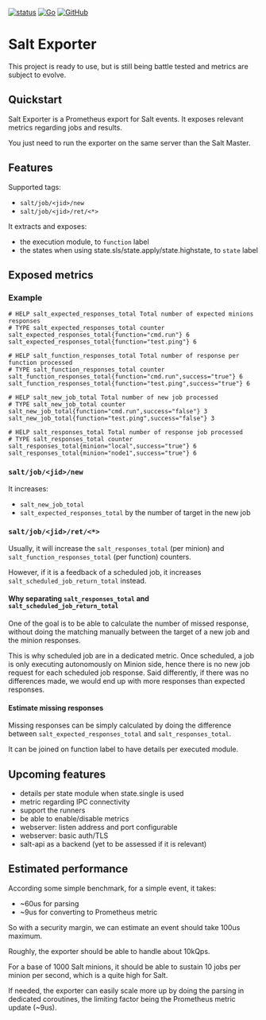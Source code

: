 [![status](https://img.shields.io/badge/status-in%20development-orange)](https://github.com/kpetremann/salt-exporter)
[![Go](https://img.shields.io/github/go-mod/go-version/kpetremann/salt-exporter)](https://github.com/kpetremann/salt-exporter)
[![GitHub](https://img.shields.io/github/license/kpetremann/salt-exporter)](https://github.com/kpetremann/salt-exporter/blob/main/LICENSE)

# Salt Exporter

This project is ready to use, but is still being battle tested and metrics are subject to evolve.

## Quickstart

Salt Exporter is a Prometheus export for Salt events. It exposes relevant metrics regarding jobs and results.

You just need to run the exporter on the same server than the Salt Master.

## Features

Supported tags:
* `salt/job/<jid>/new`
* `salt/job/<jid>/ret/<*>`

It extracts and exposes:
* the execution module, to `function` label
* the states when using state.sls/state.apply/state.highstate, to `state` label

## Exposed metrics

### Example

```
# HELP salt_expected_responses_total Total number of expected minions responses
# TYPE salt_expected_responses_total counter
salt_expected_responses_total{function="cmd.run"} 6
salt_expected_responses_total{function="test.ping"} 6

# HELP salt_function_responses_total Total number of response per function processed
# TYPE salt_function_responses_total counter
salt_function_responses_total{function="cmd.run",success="true"} 6
salt_function_responses_total{function="test.ping",success="true"} 6

# HELP salt_new_job_total Total number of new job processed
# TYPE salt_new_job_total counter
salt_new_job_total{function="cmd.run",success="false"} 3
salt_new_job_total{function="test.ping",success="false"} 3

# HELP salt_responses_total Total number of response job processed
# TYPE salt_responses_total counter
salt_responses_total{minion="local",success="true"} 6
salt_responses_total{minion="node1",success="true"} 6
```

### `salt/job/<jid>/new`

It increases:
* `salt_new_job_total`
* `salt_expected_responses_total` by the number of target in the new job

### `salt/job/<jid>/ret/<*>`

Usually, it will increase the `salt_responses_total` (per minion) and `salt_function_responses_total` (per function) counters.

However, if it is a feedback of a scheduled job, it increases `salt_scheduled_job_return_total` instead.

#### Why separating `salt_responses_total` and `salt_scheduled_job_return_total`

One of the goal is to be able to calculate the number of missed response, without doing the matching manually between the target of a new job and the minion responses.

This is why scheduled job are in a dedicated metric. Once scheduled, a job is only executing autonomously on Minion side, hence there is no new job request for each scheduled job response. Said differently, if there was no differences made, we would end up with more responses than expected responses.

#### Estimate missing responses

Missing responses can be simply calculated by doing the difference between `salt_expected_responses_total` and `salt_responses_total`.

It can be joined on function label to have details per executed module.

## Upcoming features

* details per state module when state.single is used
* metric regarding IPC connectivity
* support the runners
* be able to enable/disable metrics
* webserver: listen address and port configurable
* webserver: basic auth/TLS
* salt-api as a backend (yet to be assessed if it is relevant)

## Estimated performance

According some simple benchmark, for a simple event, it takes:
* ~60us for parsing
* ~9us for converting to Prometheus metric

So with a security margin, we can estimate an event should take 100us maximum.

Roughly, the exporter should be able to handle about 10kQps.

For a base of 1000 Salt minions, it should be able to sustain 10 jobs per minion per second, which is a quite high for Salt.

If needed, the exporter can easily scale more up by doing the parsing in dedicated coroutines, the limiting factor being the Prometheus metric update (~9us).
